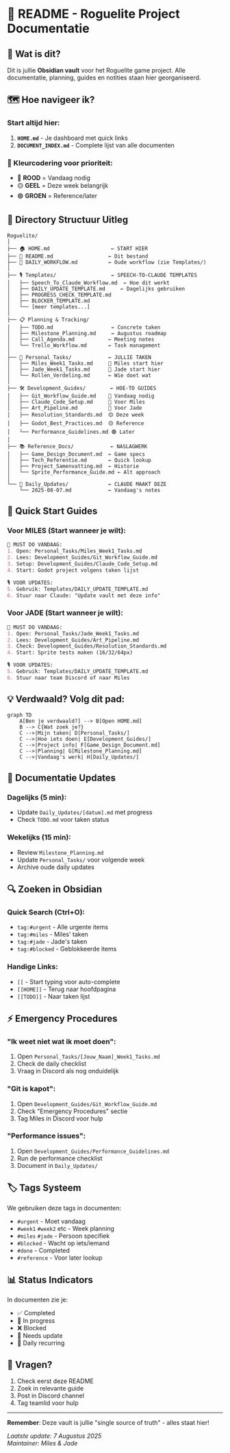 # 📖 README - Roguelite Project Documentatie

## 🎯 Wat is dit?
Dit is jullie **Obsidian vault** voor het Roguelite game project. Alle documentatie, planning, guides en notities staan hier georganiseerd.

## 🗺️ Hoe navigeer ik?

### Start altijd hier:
1. **`HOME.md`** - Je dashboard met quick links
2. **`DOCUMENT_INDEX.md`** - Complete lijst van alle documenten

### 🚦 Kleurcodering voor prioriteit:
- 🔴 **ROOD** = Vandaag nodig
- 🟡 **GEEL** = Deze week belangrijk  
- 🟢 **GROEN** = Reference/later

## 📁 Directory Structuur Uitleg

```
Roguelite/
│
├── 🏠 HOME.md                    ← START HIER
├── 📖 README.md                  ← Dit bestand
├── 🔄 DAILY_WORKFLOW.md          ← Oude workflow (zie Templates/)
│
├── 🎙️ Templates/                  ← SPEECH-TO-CLAUDE TEMPLATES
│   ├── Speech_To_Claude_Workflow.md  ← Hoe dit werkt
│   ├── DAILY_UPDATE_TEMPLATE.md     ← Dagelijks gebruiken
│   ├── PROGRESS_CHECK_TEMPLATE.md
│   ├── BLOCKER_TEMPLATE.md
│   └── [meer templates...]
│
├── 📋 Planning & Tracking/
│   ├── TODO.md                   ← Concrete taken
│   ├── Milestone_Planning.md     ← Augustus roadmap
│   ├── Call_Agenda.md           ← Meeting notes
│   └── Trello_Workflow.md       ← Task management
│
├── 👥 Personal_Tasks/            ← JULLIE TAKEN
│   ├── Miles_Week1_Tasks.md     🔴 Miles start hier
│   ├── Jade_Week1_Tasks.md      🔴 Jade start hier
│   └── Rollen_Verdeling.md      ← Wie doet wat
│
├── 🛠️ Development_Guides/        ← HOE-TO GUIDES
│   ├── Git_Workflow_Guide.md    🔴 Vandaag nodig
│   ├── Claude_Code_Setup.md     🔴 Voor Miles
│   ├── Art_Pipeline.md          🔴 Voor Jade
│   ├── Resolution_Standards.md  🟡 Deze week
│   ├── Godot_Best_Practices.md  🟡 Reference
│   └── Performance_Guidelines.md 🟢 Later
│
├── 📚 Reference_Docs/            ← NASLAGWERK
│   ├── Game_Design_Document.md  ← Game specs
│   ├── Tech_Referentie.md       ← Quick lookup
│   ├── Project_Samenvatting.md  ← Historie
│   └── Sprite_Performance_Guide.md ← Alt approach
│
└── 📝 Daily_Updates/             ← CLAUDE MAAKT DEZE
    └── 2025-08-07.md            ← Vandaag's notes
```

## 🚀 Quick Start Guides

### Voor MILES (Start wanneer je wilt):
```markdown
🔴 MUST DO VANDAAG:
1. Open: Personal_Tasks/Miles_Week1_Tasks.md
2. Lees: Development_Guides/Git_Workflow_Guide.md  
3. Setup: Development_Guides/Claude_Code_Setup.md
4. Start: Godot project volgens taken lijst

🎙️ VOOR UPDATES:
5. Gebruik: Templates/DAILY_UPDATE_TEMPLATE.md
6. Stuur naar Claude: "Update vault met deze info"
```

### Voor JADE (Start wanneer je wilt):
```markdown
🔴 MUST DO VANDAAG:
1. Open: Personal_Tasks/Jade_Week1_Tasks.md
2. Lees: Development_Guides/Art_Pipeline.md
3. Check: Development_Guides/Resolution_Standards.md  
4. Start: Sprite tests maken (16/32/64px)

🎙️ VOOR UPDATES:
5. Gebruik: Templates/DAILY_UPDATE_TEMPLATE.md
6. Stuur naar team Discord of naar Miles
```

## 💡 Verdwaald? Volg dit pad:

```mermaid
graph TD
    A[Ben je verdwaald?] --> B[Open HOME.md]
    B --> C{Wat zoek je?}
    C -->|Mijn taken| D[Personal_Tasks/]
    C -->|Hoe iets doen| E[Development_Guides/]
    C -->|Project info| F[Game_Design_Document.md]
    C -->|Planning| G[Milestone_Planning.md]
    C -->|Vandaag's werk| H[Daily_Updates/]
```

## 📝 Documentatie Updates

### Dagelijks (5 min):
- Update `Daily_Updates/[datum].md` met progress
- Check `TODO.md` voor taken status

### Wekelijks (15 min):
- Review `Milestone_Planning.md`
- Update `Personal_Tasks/` voor volgende week
- Archive oude daily updates

## 🔍 Zoeken in Obsidian

### Quick Search (Ctrl+O):
- `tag:#urgent` - Alle urgente items
- `tag:#miles` - Miles' taken
- `tag:#jade` - Jade's taken  
- `tag:#blocked` - Geblokkeerde items

### Handige Links:
- `[[` - Start typing voor auto-complete
- `[[HOME]]` - Terug naar hoofdpagina
- `[[TODO]]` - Naar taken lijst

## ⚡ Emergency Procedures

### "Ik weet niet wat ik moet doen":
1. Open `Personal_Tasks/[Jouw_Naam]_Week1_Tasks.md`
2. Check de daily checklist
3. Vraag in Discord als nog onduidelijk

### "Git is kapot":
1. Open `Development_Guides/Git_Workflow_Guide.md`
2. Check "Emergency Procedures" sectie
3. Tag Miles in Discord voor hulp

### "Performance issues":
1. Open `Development_Guides/Performance_Guidelines.md`
2. Run de performance checklist
3. Document in `Daily_Updates/`

## 🏷️ Tags Systeem

We gebruiken deze tags in documenten:
- `#urgent` - Moet vandaag
- `#week1` `#week2` etc - Week planning
- `#miles` `#jade` - Persoon specifiek
- `#blocked` - Wacht op iets/iemand
- `#done` - Completed
- `#reference` - Voor later lookup

## 📊 Status Indicators

In documenten zie je:
- ✅ Completed
- 🚧 In progress  
- ❌ Blocked
- 📝 Needs update
- 🔄 Daily recurring

## 💬 Vragen?

1. Check eerst deze README
2. Zoek in relevante guide
3. Post in Discord channel
4. Tag teamlid voor hulp

---

**Remember**: Deze vault is jullie "single source of truth" - alles staat hier!

*Laatste update: 7 Augustus 2025*  
*Maintainer: Miles & Jade*